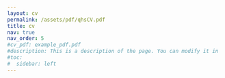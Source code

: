 ```yaml
---
layout: cv
permalink: /assets/pdf/qhsCV.pdf
title: cv
nav: true
nav_order: 5
#cv_pdf: example_pdf.pdf
#description: This is a description of the page. You can modify it in '_pages/cv.md'. You can also change or remove the top pdf download button.
#toc:
#  sidebar: left
---
```

